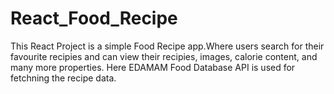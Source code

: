# React_Food_Recipe
This React Project is a simple Food Recipe app.Where users search for their favourite recipies and can view their recipies, images, calorie content, and many more properties. Here EDAMAM Food Database API is used for fetchning the recipe data.
